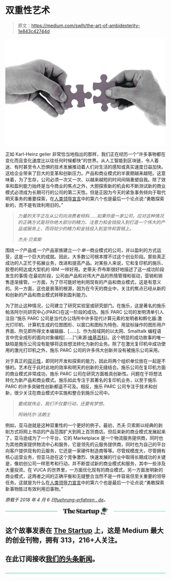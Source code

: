 # 双重性艺术

> 原文：<https://medium.com/swlh/the-art-of-ambidexterity-1e843c42744d>

![](img/7c2f4e6be6e74d347a23c258e574a1f2.png)

正如 Karl-Heinz geiler 非常恰当地指出的那样，我们正在经历一个“许多事物都在变化而且变化速度比以往任何时候都快”的世界。从人工智能到区块链，令人着迷、有时甚至令人恐惧的技术发展推动着人们对生活的感知或真实速度日益加快。这给企业带来了巨大的变革和创新压力。产品和商业模式的半衰期越来越短。这意味着，为了生存，公司必须一次又一次、以越来越短的时间间隔重塑自我。除了效率和盈利能力始终是当今商业的焦点之外，大胆探索新的机会和不断测试新的商业模式必须成为长期可行的公司的第二天性。但是正因为今天的紧急事务倾向于取代明天事务的重要探索，在[人类领导宣言](https://fuehrung-erfahren.de/en/2018/02/manifesto-human-leadership/)中的第六个也是最后一个论点说:“勇敢探索新的，而不是有效利用旧的。”

> *力量的天平正在从公司向消费者倾斜……如果你是一家公司，应对这种情况的正确方式是将你绝大部分的精力、注意力和金钱投入到打造一个伟大的产品或服务上，而将较少的精力和金钱投入到宣传和营销上。*
> 
> *杰夫·贝索斯*

围绕*一个*产品或*一个*产品家族建立一个*单一*商业模式的公司，并以盈利的方式运营，这是一个巨大的成就。因此，大多数公司根本撑不过这个创业阶段。那些真正成功的人正忙于拓展业务，改进和提高产品。对某些人来说，它和复印机的施乐、胶卷的柯达或大型机的 IBM 一样好用。史蒂夫·乔布斯很好地描述了这一成功阶段发生的事情:在最初阶段，公司由产品和对伟大产品的热情管理和驱动，营销和销售逐渐接管。一方面，为了尽可能好地利用现有的产品和商业模式，这是有意义的。另一方面，这也是衰落的根源，因为在今天的商业中，关注的焦点已经从新的和创新的产品和商业模式转移到盈利能力。

为了防止这种情况，公司建立了研究实验室或研究部门。在施乐，这是著名的施乐帕洛阿尔托研究中心(PARC)在这一阶段的成功。施乐 PARC 公司的发明清单引人注目:“施乐 PARC 公司是当代办公场所中许多现代计算元素的发明者和孵化器:激光打印机、计算机生成的位图图形、以窗口和图标为特色、用鼠标操作的图形用户界面、所见即所得文本编辑器、[……]、作为局域网的以太网、Smalltalk 编程语言中完全成形的面向对象编程[……]”(来源:[维基百科](https://en.wikipedia.org/wiki/PARC_(company)))。这个明显的成功故事的唯一缺陷是施乐公司没有能够将这些想法转化为新的业务。除了在激光复印机中成功使用的激光打印机之外，施乐 PARC 公司的许多伟大创新并没有被施乐公司采用。

对于真正的[双元性](https://en.wikipedia.org/wiki/Ambidextrous_organization)，即同时开发和探索的能力，因此将两个组织单位放在一起是不够的。艺术在于此时此地的效率和明天的创新的无缝结合。施乐公司在复印机方面的商业模式非常成功，施乐 PARC 公司在研究方面极具创新性。问题在于将想法转化为新产品和商业模式。施乐如此专注于其著名的复印机业务，以至于施乐 PARC 的许多突破性创新都遥不可及。相反，施乐 PARC 公司专注于技术和创新，很少关注在商业模式中实施和整合到施乐公司中。

> *要成就伟业，我们不仅要行动，还要有梦想。*
> 
> *阿纳托尔·法朗士*

例如，亚马逊就是这种双重性的一个更好的例子。最初，杰夫·贝索斯以经典的剥削方式将网上书店的产品范围扩大到网上百货商店。但后来新的商业模式发展起来了，亚马逊成为了一个平台，它的 Marketplace 是一个物流服务提供商，同时也为其他商家提供物流中心和服务，它是领先的云服务提供商，同时也为自己的平台向客户提供现有的云服务，它还是一家硬件制造商等等。尽管规模庞大，尽管拥有核心运营业务，但亚马逊在这个竞争激烈、快速发展的行业中取得长期成功的关键是，像初创公司一样思考和行动，并不断尝试新的商业模式和服务，其中一些涉及大量投资。在 VUCA 的世界里，一方面优化现有的商业模式，另一方面发明新的商业模式，这两者之间的正确平衡和无缝整合当然不是一件容易但至关重要的领导任务。这就是为什么在[人类领导力宣言](https://fuehrung-erfahren.de/en/2018/02/manifesto-human-leadership/)中的第六个也是最后一个论点说:“勇敢探索新事物胜过有效利用旧事物。”

*原载于 2018 年 4 月 6 日*[*fuehrung-erfahren . de*](https://fuehrung-erfahren.de/en/2018/04/the-art-of-ambidexterity/)*。*

[![](img/308a8d84fb9b2fab43d66c117fcc4bb4.png)](https://medium.com/swlh)

## 这个故事发表在 [The Startup](https://medium.com/swlh) 上，这是 Medium 最大的创业刊物，拥有 313，216+人关注。

## 在此订阅接收[我们的头条新闻](http://growthsupply.com/the-startup-newsletter/)。

[![](img/b0164736ea17a63403e660de5dedf91a.png)](https://medium.com/swlh)